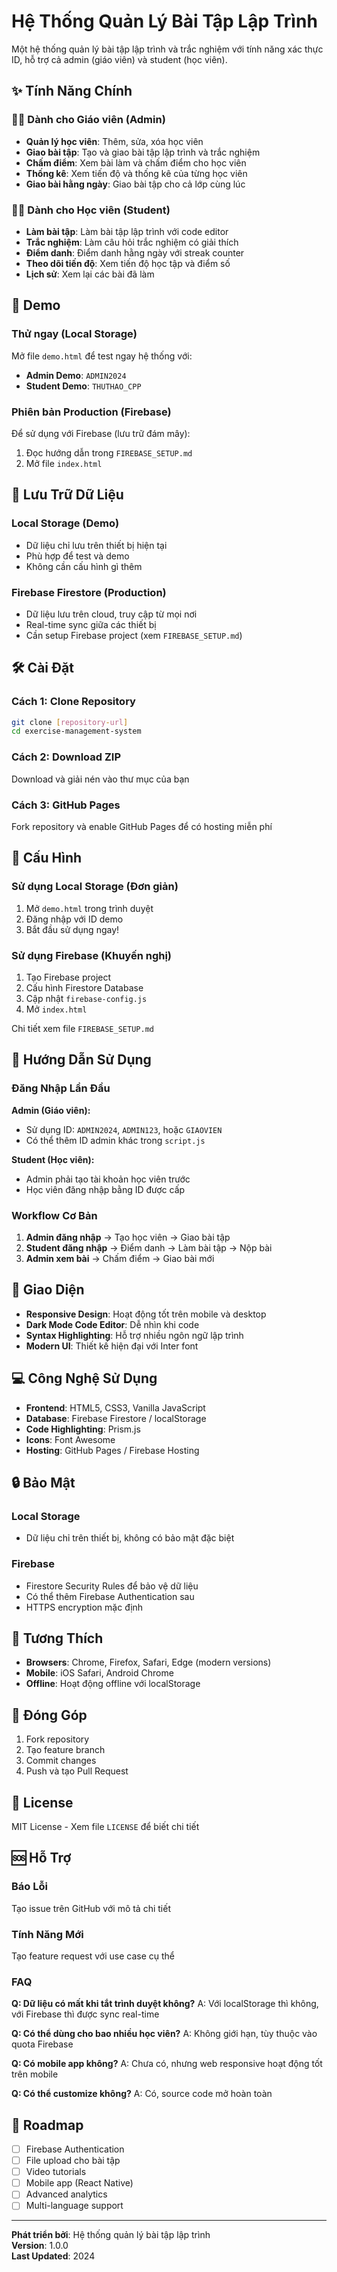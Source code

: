 # Hệ Thống Quản Lý Bài Tập Lập Trình

Một hệ thống quản lý bài tập lập trình và trắc nghiệm với tính năng xác thực ID, hỗ trợ cả admin (giáo viên) và student (học viên).

## ✨ Tính Năng Chính

### 👨‍🏫 Dành cho Giáo viên (Admin)
- **Quản lý học viên**: Thêm, sửa, xóa học viên
- **Giao bài tập**: Tạo và giao bài tập lập trình và trắc nghiệm
- **Chấm điểm**: Xem bài làm và chấm điểm cho học viên
- **Thống kê**: Xem tiến độ và thống kê của từng học viên
- **Giao bài hằng ngày**: Giao bài tập cho cả lớp cùng lúc

### 👨‍🎓 Dành cho Học viên (Student)
- **Làm bài tập**: Làm bài tập lập trình với code editor
- **Trắc nghiệm**: Làm câu hỏi trắc nghiệm có giải thích
- **Điểm danh**: Điểm danh hằng ngày với streak counter
- **Theo dõi tiến độ**: Xem tiến độ học tập và điểm số
- **Lịch sử**: Xem lại các bài đã làm

## 🚀 Demo

### Thử ngay (Local Storage)
Mở file `demo.html` để test ngay hệ thống với:
- **Admin Demo**: `ADMIN2024`
- **Student Demo**: `THUTHAO_CPP`

### Phiên bản Production (Firebase)
Để sử dụng với Firebase (lưu trữ đám mây):
1. Đọc hướng dẫn trong `FIREBASE_SETUP.md`
2. Mở file `index.html`

## 📱 Lưu Trữ Dữ Liệu

### Local Storage (Demo)
- Dữ liệu chỉ lưu trên thiết bị hiện tại
- Phù hợp để test và demo
- Không cần cấu hình gì thêm

### Firebase Firestore (Production)
- Dữ liệu lưu trên cloud, truy cập từ mọi nơi
- Real-time sync giữa các thiết bị
- Cần setup Firebase project (xem `FIREBASE_SETUP.md`)

## 🛠️ Cài Đặt

### Cách 1: Clone Repository
```bash
git clone [repository-url]
cd exercise-management-system
```

### Cách 2: Download ZIP
Download và giải nén vào thư mục của bạn

### Cách 3: GitHub Pages
Fork repository và enable GitHub Pages để có hosting miễn phí

## 🔧 Cấu Hình

### Sử dụng Local Storage (Đơn giản)
1. Mở `demo.html` trong trình duyệt
2. Đăng nhập với ID demo
3. Bắt đầu sử dụng ngay!

### Sử dụng Firebase (Khuyến nghị)
1. Tạo Firebase project
2. Cấu hình Firestore Database
3. Cập nhật `firebase-config.js`
4. Mở `index.html`

Chi tiết xem file `FIREBASE_SETUP.md`

## 📖 Hướng Dẫn Sử Dụng

### Đăng Nhập Lần Đầu

**Admin (Giáo viên):**
- Sử dụng ID: `ADMIN2024`, `ADMIN123`, hoặc `GIAOVIEN`
- Có thể thêm ID admin khác trong `script.js`

**Student (Học viên):**
- Admin phải tạo tài khoản học viên trước
- Học viên đăng nhập bằng ID được cấp

### Workflow Cơ Bản

1. **Admin đăng nhập** → Tạo học viên → Giao bài tập
2. **Student đăng nhập** → Điểm danh → Làm bài tập → Nộp bài
3. **Admin xem bài** → Chấm điểm → Giao bài mới

## 🎨 Giao Diện

- **Responsive Design**: Hoạt động tốt trên mobile và desktop
- **Dark Mode Code Editor**: Dễ nhìn khi code
- **Syntax Highlighting**: Hỗ trợ nhiều ngôn ngữ lập trình
- **Modern UI**: Thiết kế hiện đại với Inter font

## 💻 Công Nghệ Sử Dụng

- **Frontend**: HTML5, CSS3, Vanilla JavaScript
- **Database**: Firebase Firestore / localStorage
- **Code Highlighting**: Prism.js
- **Icons**: Font Awesome
- **Hosting**: GitHub Pages / Firebase Hosting

## 🔒 Bảo Mật

### Local Storage
- Dữ liệu chỉ trên thiết bị, không có bảo mật đặc biệt

### Firebase
- Firestore Security Rules để bảo vệ dữ liệu
- Có thể thêm Firebase Authentication sau
- HTTPS encryption mặc định

## 📱 Tương Thích

- **Browsers**: Chrome, Firefox, Safari, Edge (modern versions)
- **Mobile**: iOS Safari, Android Chrome
- **Offline**: Hoạt động offline với localStorage

## 🤝 Đóng Góp

1. Fork repository
2. Tạo feature branch
3. Commit changes
4. Push và tạo Pull Request

## 📄 License

MIT License - Xem file `LICENSE` để biết chi tiết

## 🆘 Hỗ Trợ

### Báo Lỗi
Tạo issue trên GitHub với mô tả chi tiết

### Tính Năng Mới
Tạo feature request với use case cụ thể

### FAQ

**Q: Dữ liệu có mất khi tắt trình duyệt không?**
A: Với localStorage thì không, với Firebase thì được sync real-time

**Q: Có thể dùng cho bao nhiều học viên?**
A: Không giới hạn, tùy thuộc vào quota Firebase

**Q: Có mobile app không?**
A: Chưa có, nhưng web responsive hoạt động tốt trên mobile

**Q: Có thể customize không?**
A: Có, source code mở hoàn toàn

## 🔮 Roadmap

- [ ] Firebase Authentication
- [ ] File upload cho bài tập
- [ ] Video tutorials
- [ ] Mobile app (React Native)
- [ ] Advanced analytics
- [ ] Multi-language support

---

**Phát triển bởi**: Hệ thống quản lý bài tập lập trình  
**Version**: 1.0.0  
**Last Updated**: 2024